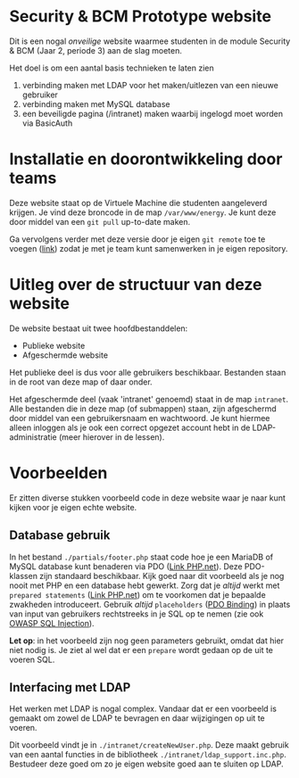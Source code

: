 # Security & BCM Prototype website

Dit is een nogal *onveilige* website waarmee studenten in de module Security & BCM (Jaar 2, periode 3) aan de slag moeten. 

Het doel is om een aantal basis technieken te laten zien
  1. verbinding maken met LDAP voor het maken/uitlezen van een nieuwe gebruiker
  1. verbinding maken met MySQL database
  1. een beveiligde pagina (/intranet) maken waarbij ingelogd moet worden via BasicAuth


# Installatie en doorontwikkeling door teams
  
Deze website staat op de Virtuele Machine die studenten aangeleverd krijgen. Je vind deze broncode in de map
`/var/www/energy`. Je kunt deze door middel van een `git pull` up-to-date maken. 

Ga vervolgens verder met deze versie door je eigen `git remote` toe te voegen 
([link](https://git-scm.com/book/en/v2/Git-Basics-Working-with-Remotes)) zodat je met je 
team kunt samenwerken in je eigen repository.

# Uitleg over de structuur van deze website 
De website bestaat uit twee hoofdbestanddelen:
  * Publieke website
  * Afgeschermde website

Het publieke deel is dus voor alle gebruikers beschikbaar. Bestanden staan in de root van deze map of daar onder.

Het afgeschermde deel (vaak 'intranet' genoemd) staat in de map `intranet`. Alle bestanden die in deze map
(of submappen) staan, zijn afgeschermd door middel van een gebruikersnaam en wachtwoord. Je kunt hiermee
alleen inloggen als je ook een correct opgezet account hebt in de LDAP-administratie (meer hierover in de lessen).

# Voorbeelden
Er zitten diverse stukken voorbeeld code in deze website waar je naar kunt kijken voor je eigen echte
website.

## Database gebruik
In het bestand `./partials/footer.php` staat code hoe je een MariaDB of MySQL database kunt benaderen
via PDO ([Link PHP.net](https://www.php.net/manual/en/class.pdo.php)). Deze PDO-klassen zijn standaard
beschikbaar. Kijk goed naar dit voorbeeld als je nog nooit met PHP en een database hebt gewerkt. Zorg
dat je *altijd* werkt met `prepared statements` ([Link PHP.net](https://www.php.net/manual/en/class.pdostatement.php))
om te voorkomen dat je bepaalde zwakheden introduceert. Gebruik *altijd* `placeholders` 
([PDO Binding](https://www.php.net/manual/en/pdostatement.bindcolumn.php)) in plaats van
input van gebruikers rechtstreeks in je SQL op te nemen (zie ook 
[OWASP SQL Injection](https://owasp.org/www-community/attacks/SQL_Injection)). 

**Let op**: in het voorbeeld zijn nog geen parameters gebruikt, omdat dat hier niet nodig is. Je ziet al 
wel dat er een `prepare` wordt gedaan op de uit te voeren SQL.

## Interfacing met LDAP
Het werken met LDAP is nogal complex. Vandaar dat er een voorbeeld is gemaakt om zowel de LDAP te bevragen
en daar wijzigingen op uit te voeren. 

Dit voorbeeld vindt je in `./intranet/createNewUser.php`. Deze maakt gebruik van een aantal functies
in de bibliotheek `./intranet/ldap_support.inc.php`. Bestudeer deze goed om zo je eigen website goed 
aan te sluiten op LDAP.
